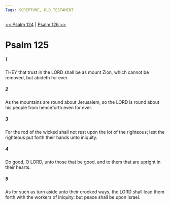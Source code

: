 ```yaml
---
Tags: SCRIPTURE, OLD_TESTAMENT
---
```


[<< Psalm 124](OLD_TESTAMENT/19_Psalms/Psalm_124.md) | [Psalm 126 >>](OLD_TESTAMENT/19_Psalms/Psalm_126.md)

# Psalm 125

##### 1
 THEY that trust in the LORD shall be as mount Zion, which cannot be removed, but abideth for ever.
##### 2
 As the mountains are round about Jerusalem, so the LORD is round about his people from henceforth even for ever.
##### 3
 For the rod of the wicked shall not rest upon the lot of the righteous; lest the righteous put forth their hands unto iniquity.
##### 4
 Do good, O LORD, unto those that be good, and to them that are upright in their hearts.
##### 5
 As for such as turn aside unto their crooked ways, the LORD shall lead them forth with the workers of iniquity: but peace shall be upon Israel.
